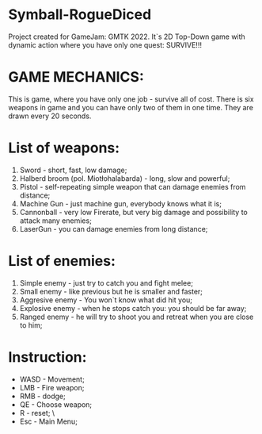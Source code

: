# Symball-RogueDiced
Project created for GameJam: GMTK 2022. It`s 2D Top-Down game with dynamic action where you have only one quest: SURVIVE!!!

# GAME MECHANICS:
This is game, where you have only one job - survive all of cost. 
There is six weapons in game and you can have only two of them in one time.
They are drawn every 20 seconds.

# List of weapons:
1) Sword - short, fast, low damage;
2) Halberd broom (pol. Miotłohalabarda) - long, slow and powerful;
3) Pistol - self-repeating simple weapon that can damage enemies from distance;
4) Machine Gun - just machine gun, everybody knows what it is;
5) Cannonball - very low Firerate, but very big damage and possibility to attack many enemies;
6) LaserGun - you can damage enemies from long distance;

# List of enemies:
1) Simple enemy - just try to catch you and fight melee;
2) Small enemy - like previous but he is smaller and faster;
3) Aggresive enemy - You won`t know what did hit you;
4) Explosive enemy - when he stops catch you: you should be far away;
5) Ranged enemy - he will try to shoot you and retreat when you are close to him;


# Instruction:
- WASD - Movement;
- LMB - Fire weapon;
- RMB - dodge;
- QE - Choose weapon;
- R - reset; \
- Esc - Main Menu;
